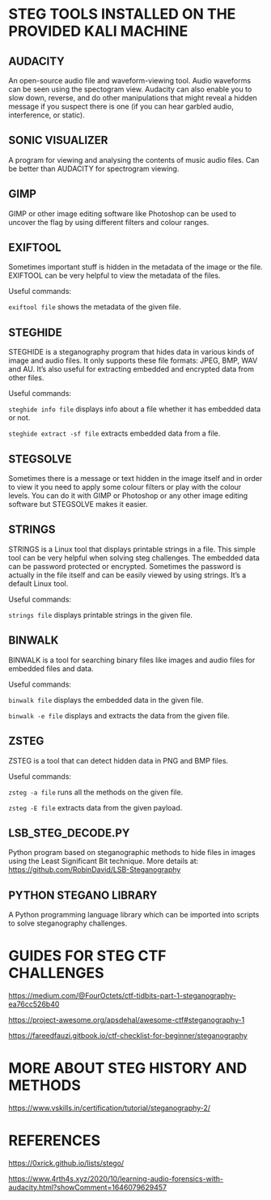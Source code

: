 # STEG TOOLS INSTALLED ON THE PROVIDED KALI MACHINE
## AUDACITY
An open-source audio file and waveform-viewing tool. Audio waveforms can be seen using the spectogram view. Audacity can also enable you to slow down, reverse, and do other manipulations that might reveal a hidden message if you suspect there is one (if you can hear garbled audio, interference, or static).

## SONIC VISUALIZER
A program for viewing and analysing the contents of music audio files. Can be better than AUDACITY for spectrogram viewing.

## GIMP
GIMP or other image editing software like Photoshop can be used to uncover the flag by using different filters and colour ranges.

## EXIFTOOL
Sometimes important stuff is hidden in the metadata of the image or the file. EXIFTOOL can be very helpful to view the metadata of the files.

Useful commands:

```exiftool file``` shows the metadata of the given file.

## STEGHIDE
STEGHIDE is a steganography program that hides data in various kinds of image and audio files. It only supports these file formats: JPEG, BMP, WAV and AU. It’s also useful for extracting embedded and encrypted data from other files.

Useful commands:

```steghide info file``` displays info about a file whether it has embedded data or not.

```steghide extract -sf file``` extracts embedded data from a file.

## STEGSOLVE
Sometimes there is a message or text hidden in the image itself and in order to view it you need to apply some colour filters or play with the colour levels. You can do it with GIMP or Photoshop or any other image editing software but STEGSOLVE makes it easier.

## STRINGS
STRINGS is a Linux tool that displays printable strings in a file. This simple tool can be very helpful when solving steg challenges. The embedded data can be password protected or encrypted. Sometimes the password is actually in the file itself and can be easily viewed by using strings. It’s a default Linux tool.

Useful commands:

```strings file``` displays printable strings in the given file.

## BINWALK
BINWALK is a tool for searching binary files like images and audio files for embedded files and data.

Useful commands:

```binwalk file``` displays the embedded data in the given file.

```binwalk -e file``` displays and extracts the data from the given file.

## ZSTEG
ZSTEG is a tool that can detect hidden data in PNG and BMP files.

Useful commands:

```zsteg -a file``` runs all the methods on the given file.

```zsteg -E file``` extracts data from the given payload.

## LSB_STEG_DECODE.PY
Python program based on steganographic methods to hide files in images using the Least Significant Bit technique. More details at: https://github.com/RobinDavid/LSB-Steganography

## PYTHON STEGANO LIBRARY
A Python programming language library which can be imported into scripts to solve steganography challenges.


# GUIDES FOR STEG CTF CHALLENGES
https://medium.com/@FourOctets/ctf-tidbits-part-1-steganography-ea76cc526b40

https://project-awesome.org/apsdehal/awesome-ctf#steganography-1

https://fareedfauzi.gitbook.io/ctf-checklist-for-beginner/steganography


# MORE ABOUT STEG HISTORY AND METHODS
https://www.vskills.in/certification/tutorial/steganography-2/


# REFERENCES

https://0xrick.github.io/lists/stego/

https://www.4rth4s.xyz/2020/10/learning-audio-forensics-with-audacity.html?showComment=1646079629457
